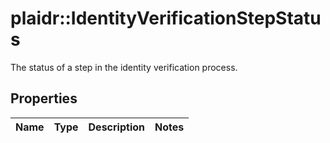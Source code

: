 # plaidr::IdentityVerificationStepStatus

The status of a step in the identity verification process.

## Properties
Name | Type | Description | Notes
------------ | ------------- | ------------- | -------------


